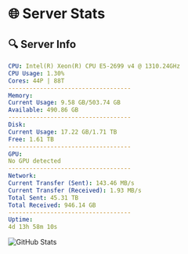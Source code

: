 # 🌐 Server Stats
## 🔍 Server Info
```yaml
CPU: Intel(R) Xeon(R) CPU E5-2699 v4 @ 1310.24GHz
CPU Usage: 1.30%
Cores: 44P | 88T
-----------------------------------
Memory:
Current Usage: 9.58 GB/503.74 GB
Available: 490.86 GB
-----------------------------------
Disk:
Current Usage: 17.22 GB/1.71 TB
Free: 1.61 TB
-----------------------------------
GPU:
No GPU detected
-----------------------------------
Network:
Current Transfer (Sent): 143.46 MB/s
Current Transfer (Received): 1.93 MB/s
Total Sent: 45.31 TB
Total Received: 946.14 GB
-----------------------------------
Uptime:
4d 13h 58m 10s
```
![GitHub Stats](https://img.shields.io/badge/Updated-2025-02-12_12:41:28-blue)